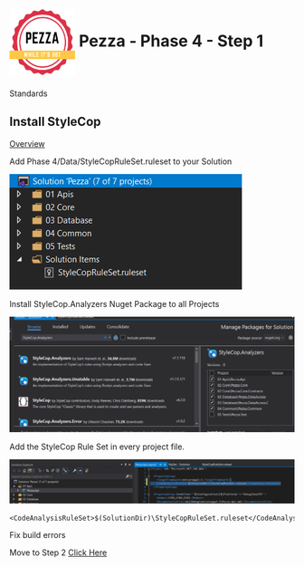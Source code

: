 <img align="left" width="116" height="116" src="../pezza-logo.png" />

# &nbsp;**Pezza - Phase 4 - Step 1**

<br/><br/>

Standards

## **Install StyleCop**

[Overview](https://github.com/StyleCop/StyleCop)

Add Phase 4/Data/StyleCopRuleSet.ruleset to your Solution

![StyleCopRuleSet](Assets/2021-01-15-10-25-17.png)

Install StyleCop.Analyzers Nuget Package to all Projects

![StyleCop.Analyzers](Assets/2021-01-15-10-26-37.png)

Add the StyleCop Rule Set in every project file.

![](Assets/2021-01-15-10-30-33.png)

```
<CodeAnalysisRuleSet>$(SolutionDir)\StyleCopRuleSet.ruleset</CodeAnalysisRuleSet>
```

Fix build errors

Move to Step 2
[Click Here](https://github.com/entelect-incubator/.NET/tree/master/Phase%204/Step%202) 